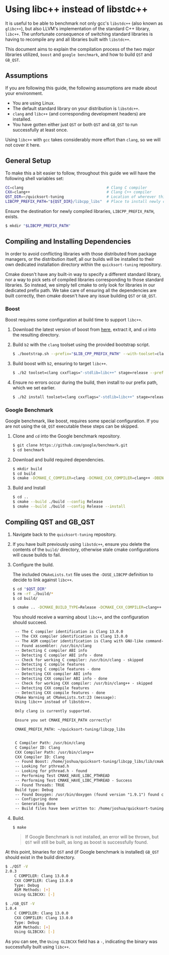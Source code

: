 # Using libc++ instead of libstdc++

It is useful to be able to benchmark not only gcc's `libstdc++` (also known as
`glibc++`), but also LLVM's implementation of the standard C++ library, `libc++`.
The unfortunate consequence of switching standard libraries is having to
recompile any and all libraries built with `libstdc++`.

This document aims to explain the compilation process of the two major libraries
utilized, `boost` and `google benchmark`, and how to build `QST` and `GB_QST`.

## Assumptions

If you are following this guide, the following assumptions are made about your
environment.

- You are using Linux.
- The default standard library on your distribution is `libstdc++`.
- `clang` and `libc++` (and corresponding development headers) are installed.
- You have gotten either just `QST` or both `QST` and `GB_QST` to run
  successfully at least once.

Using `libc++` with `gcc` takes considerably more effort than `clang`, so we
will not cover it here.

## General Setup

To make this a bit easier to follow, throughout this guide we will have the
following shell variables set:

```sh
CC=clang                                     # Clang C compiler
CXX=clang++                                  # Clang C++ compiler
QST_DIR=~/quicksort-tuning                   # Location of wherever this repository is cloned.
LIBCPP_PREFIX_PATH="${QST_DIR}/libcpp_libs"  # Place to install newly compiled libraries.
```

Ensure the destination for newly compiled libraries, `LIBCPP_PREFIX_PATH`, exists.

```sh
$ mkdir "$LIBCPP_PREFIX_PATH"
```

## Compiling and Installing Dependencies

In order to avoid conflicting libraries with those distributed from package
managers, or the distribution itself, all our builds will be installed to their
own dedicated installation directory within the `quicksort-tuning` repository.

Cmake doesn't have any built-in way to specify a different standard library,
nor a way to pick sets of compiled libraries corresponding to those standard
libraries. So instead, we simply tell cmake to only look for libraries in our
dedicated prefix path. We take care of ensuring all the dependencies are built
correctly, then cmake doesn't have any issue building `QST` or `GB_QST`.

### Boost

Boost requires some configuration at build time to support `libc++`.

1. Download the latest version of boost from [here](https://www.boost.org/users/download/),
   extract it, and `cd` into the resulting directory.

2. Build `b2` with the `clang` toolset using the provided bootstrap script.

   ```sh
   $ ./bootstrap.sh --prefix="$LIB_CPP_PREFIX_PATH" --with-toolset=clang
   ```

3. Build boost with `b2`, ensuring to target `libc++`.

   ```sh
   $ ./b2 toolset=clang cxxflags="-stdlib=libc++" stage=release --prefix="$LIB_CPP_PREFIX_PATH" --build-type=complete --layout=versioned
   ```

4. Ensure no errors occur during the build, then install to our prefix path,
   which we set earlier.

   ```sh
   $ ./b2 install toolset=clang cxxflags="-stdlib=libc++" stage=release --prefix="$LIB_CPP_PREFIX_PATH" --build-type=complete --layout=versioned
   ```

### Google Benchmark

Google benchmark, like boost, requires some special configuration. If you are
not using the `GB_QST` executable these steps can be skipped.

1. Clone and `cd` into the Google benchmark repository.

   ```sh
   $ git clone https://github.com/google/benchmark.git
   $ cd benchmark
   ```

2. Download and build required dependencies.

   ```sh
   $ mkdir build
   $ cd build
   $ cmake -DCMAKE_C_COMPILER=clang -DCMAKE_CXX_COMPILER=clang++ -DBENCHMARK_DOWNLOAD_DEPENDENCIES=on -DCMAKE_BUILD_TYPE=Release -DCMAKE_CXX_FLAGS=-stdlib=libc++ -DCMAKE_INSTALL_PREFIX="$LIB_CPP_PREFIX_PATH" ..
   ```

3. Build and Install

   ```sh
   $ cd ..
   $ cmake --build ./build --config Release
   $ cmake --build ./build --config Release --install
   ```

## Compiling QST and GB_QST

1. Navigate back to the `quicksort-tuning` repository.

2. If you have built previously using `libstdc++`, ensure you delete the contents
   of the `build/` directory, otherwise stale cmake configurations will cause
   builds to fail.

3. Configure the build.

   The included `CMakeLists.txt` file uses the `-DUSE_LIBCPP` definition to
   decide to link against `libc++`.

   ```sh
   $ cd "$QST_DIR"
   $ rm -rf ./build/*
   $ cd build/

   $ cmake .. -DCMAKE_BUILD_TYPE=Release -DCMAKE_CXX_COMPILER=clang++ -DCMAKE_C_COMPILER=clang -DUSE_LIBCPP=ON -DCMAKE_PREFIX_PATH="$LIB_CPP_PREFIX_PATH"
   ```

   You should receive a warning about `libc++`, and the configuration should succeed.

   ```txt
    -- The C compiler identification is Clang 13.0.0
    -- The CXX compiler identification is Clang 13.0.0
    -- The ASM compiler identification is Clang with GNU-like command-line
    -- Found assembler: /usr/bin/clang
    -- Detecting C compiler ABI info
    -- Detecting C compiler ABI info - done
    -- Check for working C compiler: /usr/bin/clang - skipped
    -- Detecting C compile features
    -- Detecting C compile features - done
    -- Detecting CXX compiler ABI info
    -- Detecting CXX compiler ABI info - done
    -- Check for working CXX compiler: /usr/bin/clang++ - skipped
    -- Detecting CXX compile features
    -- Detecting CXX compile features - done
    CMake Warning at CMakeLists.txt:23 (message):
    Using libc++ instead of libstdc++.

    Only clang is currently supported.

    Ensure you set CMAKE_PREFIX_PATH correctly!

    CMAKE_PREFIX_PATH: ~/quicksort-tuning/libcpp_libs


    C Compiler Path: /usr/bin/clang
    C Compiler ID: Clang
    CXX Compiler Path: /usr/bin/clang++
    CXX Compiler ID: Clang
    -- Found Boost: /home/joshua/quicksort-tuning/libcpp_libs/lib/cmake/Boost-1.78.0/BoostConfig.cmake (found suitable version "1.78.0", minimum required is "1.67.0") found components: iostreams filesystem timer
    -- Looking for pthread.h
    -- Looking for pthread.h - found
    -- Performing Test CMAKE_HAVE_LIBC_PTHREAD
    -- Performing Test CMAKE_HAVE_LIBC_PTHREAD - Success
    -- Found Threads: TRUE
    Build type: Debug
    -- Found Doxygen: /usr/bin/doxygen (found version "1.9.1") found components: doxygen dot
    -- Configuring done
    -- Generating done
    -- Build files have been written to: /home/joshua/quicksort-tuning/build
   ```

4. Build.

   ```
   $ make
   ```

   > If Google Benchmark is not installed, an error will be thrown, but `QST`
   > will still be built, as long as boost is successfully found.

At this point, binaries for `QST` and (if Google benchmark is installed)
`GB_QST` should exist in the build directory.

```sh
$ ./QST -V
2.0.3
	C COMPILER: Clang 13.0.0
	CXX COMPILER: Clang 13.0.0
	Type: Debug
	ASM Methods: [+]
	Using GLIBCXX: [-]

$ ./GB_QST -V
1.0.4
	C COMPILER: Clang 13.0.0
	CXX COMPILER: Clang 13.0.0
	Type: Debug
	ASM Methods: [+]
	Using GLIBCXX: [-]
```

As you can see, the `Using GLIBCXX` field has a `-`, indicating the binary
was successfully built using `libc++`.
